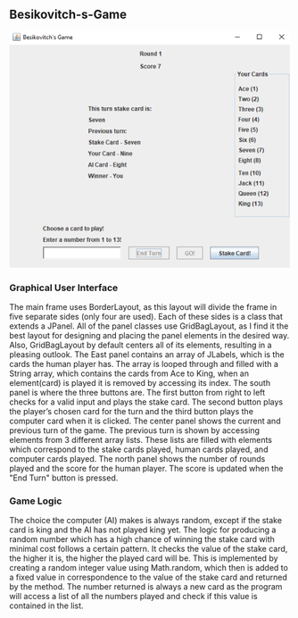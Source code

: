 ## Besikovitch-s-Game

<img src="https://raw.githubusercontent.com/smmirchev/Besikovitch-s-Game/master/Images/Game.png">

### Graphical User Interface

The main frame uses BorderLayout, as this layout will divide the frame in five separate sides (only four are used). Each of these sides is a class that extends a JPanel. All of the panel classes use GridBagLayout, as I find it the best layout for designing and placing the panel elements in the desired way. Also, GridBagLayout by default centers all of its elements, resulting in a pleasing outlook.
The East panel contains an array of JLabels, which is the cards the human player has. The array is looped through and filled with a String array, which contains the cards from Ace to King, when an element(card) is played it is removed by accessing its index. 
The south panel is where the three buttons are. The first button from right to left checks for a valid input and plays the stake card. The second button plays the player’s chosen card for the turn and the third button plays the computer card when it is clicked. 
The center panel shows the current and previous turn of the game. The previous turn is shown by accessing elements from 3 different array lists. These lists are filled with elements which correspond to the stake cards played, human cards played, and computer cards played. 
The north panel shows the number of rounds played and the score for the human player. The score is updated when the "End Turn" button is pressed.

### Game Logic

The choice the computer (AI) makes is always random, except if the stake card is king and the AI has not played king yet. The logic for producing a random number which has a high chance of winning the stake card with minimal cost follows a certain pattern. It checks the value of the stake card, the higher it is, the higher the played card will be. This is implemented by creating a random integer value using Math.random, which then is added to a fixed value in correspondence to the value of the stake card and returned by the method. The number returned is always a new card as the program will access a list of all the numbers played and check if this value is contained in the list. 
